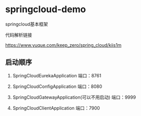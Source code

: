 # springcloud-demo
springcloud基本框架

代码解析链接

https://www.yuque.com/keep_zero/spring_cloud/kiis1m

启动顺序
-

1. SpringCloudEurekaApplication 端口：8761

2. SpringCloudConfigApplication 端口：8080

3. SpringCloudGatewayApplication(可以不用启动) 端口：9999

4. SpringCloudClientApplication 端口：7900
